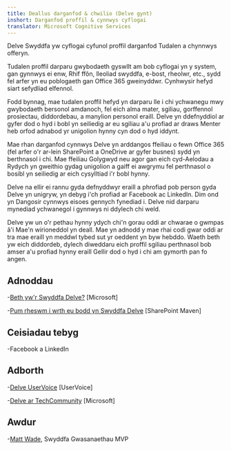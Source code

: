 ```yaml
---
title: Deallus darganfod & chwilio (Delve gynt)
inshort: Darganfod proffil & cynnwys cyflogai
translator: Microsoft Cognitive Services
---
```


Delve Swyddfa yw cyflogai cyfunol proffil darganfod Tudalen a chynnwys
offeryn.

Tudalen proffil darparu gwybodaeth gyswllt am bob cyflogai yn y
system, gan gynnwys ei enw, Rhif ffôn, lleoliad swyddfa, e-bost,
rheolwr, etc., sydd fel arfer yn eu poblogaeth gan Office 365
gweinyddwr. Cynhwysir hefyd siart sefydliad elfennol.

Fodd bynnag, mae tudalen proffil hefyd yn darparu lle i chi ychwanegu mwy
gwybodaeth bersonol amdanoch, fel eich alma mater, sgiliau, gorffennol
prosiectau, diddordebau, a manylion personol eraill. Delve yn ddefnyddiol ar gyfer
dod o hyd i bobl yn seiliedig ar eu sgiliau a'u profiad ar draws Menter
heb orfod adnabod yr unigolion hynny cyn dod o hyd iddynt.

Mae rhan darganfod cynnwys Delve yn arddangos ffeiliau o fewn Office 365
(fel arfer o'r ar-lein SharePoint a OneDrive ar gyfer busnes) sydd yn
berthnasol i chi. Mae ffeiliau Golygwyd neu agor gan eich cyd-Aelodau a
Rydych yn gweithio gydag unigolion a gaiff ei awgrymu fel perthnasol o bosibl yn seiliedig
ar eich cysylltiad i'r bobl hynny.

Delve na ellir ei rannu gyda defnyddwyr eraill a phrofiad pob person
gyda Delve yn unigryw, yn debyg i'ch profiad ar Facebook ac
LinkedIn. Dim ond yn Dangosir cynnwys eisoes gennych fynediad i.
Delve nid darparu mynediad ychwanegol i gynnwys ni ddylech chi weld.

Delve yw un o'r pethau hynny ydych chi'n gorau oddi ar chwarae o gwmpas â'i
Mae'n wirioneddol yn deall. Mae yn adnodd y mae rhai codi gwar oddi ar tra mae eraill yn meddwl tybed
sut yr oeddent yn byw hebddo. Waeth beth yw eich diddordeb, dylech
diweddaru eich proffil sgiliau perthnasol bob amser a'u profiad hynny eraill
Gellir dod o hyd i chi am gymorth pan fo angen.

Adnoddau
---------

-[Beth yw'r Swyddfa
    Delve?](https://support.office.com/en-us/article/What-is-Office-Delve-1315665a-c6af-4409-a28d-49f8916878ca)
    \[Microsoft\]

-[Pum rheswm i wrth eu bodd yn Swyddfa
    Delve](https://sharepointmaven.com/5-reasons-love-new-office-365-delve/)
    \[SharePoint Maven\]

Ceisiadau tebyg
--------------------

-Facebook a LinkedIn

Adborth
---------

-[Delve UserVoice](https://office365.uservoice.com/forums/273487-delve)
    \[UserVoice\]

-[Delve ar TechCommunity](https://techcommunity.microsoft.com/t5/Delve/ct-p/OfficeDelve)
    \[Microsoft\]

Awdur
---------

-[Matt Wade](https://www.linkedin.com/in/thatmattwade/), Swyddfa Gwasanaethau MVP


